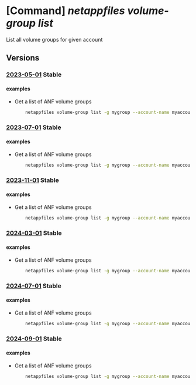 # [Command] _netappfiles volume-group list_

List all volume groups for given account

## Versions

### [2023-05-01](/Resources/mgmt-plane/L3N1YnNjcmlwdGlvbnMve30vcmVzb3VyY2Vncm91cHMve30vcHJvdmlkZXJzL21pY3Jvc29mdC5uZXRhcHAvbmV0YXBwYWNjb3VudHMve30vdm9sdW1lZ3JvdXBz/2023-05-01.xml) **Stable**

<!-- mgmt-plane /subscriptions/{}/resourcegroups/{}/providers/microsoft.netapp/netappaccounts/{}/volumegroups 2023-05-01 -->

#### examples

- Get a list of ANF volume groups
    ```bash
        netappfiles volume-group list -g mygroup --account-name myaccountname
    ```

### [2023-07-01](/Resources/mgmt-plane/L3N1YnNjcmlwdGlvbnMve30vcmVzb3VyY2Vncm91cHMve30vcHJvdmlkZXJzL21pY3Jvc29mdC5uZXRhcHAvbmV0YXBwYWNjb3VudHMve30vdm9sdW1lZ3JvdXBz/2023-07-01.xml) **Stable**

<!-- mgmt-plane /subscriptions/{}/resourcegroups/{}/providers/microsoft.netapp/netappaccounts/{}/volumegroups 2023-07-01 -->

#### examples

- Get a list of ANF volume groups
    ```bash
        netappfiles volume-group list -g mygroup --account-name myaccountname
    ```

### [2023-11-01](/Resources/mgmt-plane/L3N1YnNjcmlwdGlvbnMve30vcmVzb3VyY2Vncm91cHMve30vcHJvdmlkZXJzL21pY3Jvc29mdC5uZXRhcHAvbmV0YXBwYWNjb3VudHMve30vdm9sdW1lZ3JvdXBz/2023-11-01.xml) **Stable**

<!-- mgmt-plane /subscriptions/{}/resourcegroups/{}/providers/microsoft.netapp/netappaccounts/{}/volumegroups 2023-11-01 -->

#### examples

- Get a list of ANF volume groups
    ```bash
        netappfiles volume-group list -g mygroup --account-name myaccountname
    ```

### [2024-03-01](/Resources/mgmt-plane/L3N1YnNjcmlwdGlvbnMve30vcmVzb3VyY2Vncm91cHMve30vcHJvdmlkZXJzL21pY3Jvc29mdC5uZXRhcHAvbmV0YXBwYWNjb3VudHMve30vdm9sdW1lZ3JvdXBz/2024-03-01.xml) **Stable**

<!-- mgmt-plane /subscriptions/{}/resourcegroups/{}/providers/microsoft.netapp/netappaccounts/{}/volumegroups 2024-03-01 -->

#### examples

- Get a list of ANF volume groups
    ```bash
        netappfiles volume-group list -g mygroup --account-name myaccountname
    ```

### [2024-07-01](/Resources/mgmt-plane/L3N1YnNjcmlwdGlvbnMve30vcmVzb3VyY2Vncm91cHMve30vcHJvdmlkZXJzL21pY3Jvc29mdC5uZXRhcHAvbmV0YXBwYWNjb3VudHMve30vdm9sdW1lZ3JvdXBz/2024-07-01.xml) **Stable**

<!-- mgmt-plane /subscriptions/{}/resourcegroups/{}/providers/microsoft.netapp/netappaccounts/{}/volumegroups 2024-07-01 -->

#### examples

- Get a list of ANF volume groups
    ```bash
        netappfiles volume-group list -g mygroup --account-name myaccountname
    ```

### [2024-09-01](/Resources/mgmt-plane/L3N1YnNjcmlwdGlvbnMve30vcmVzb3VyY2Vncm91cHMve30vcHJvdmlkZXJzL21pY3Jvc29mdC5uZXRhcHAvbmV0YXBwYWNjb3VudHMve30vdm9sdW1lZ3JvdXBz/2024-09-01.xml) **Stable**

<!-- mgmt-plane /subscriptions/{}/resourcegroups/{}/providers/microsoft.netapp/netappaccounts/{}/volumegroups 2024-09-01 -->

#### examples

- Get a list of ANF volume groups
    ```bash
        netappfiles volume-group list -g mygroup --account-name myaccountname
    ```

